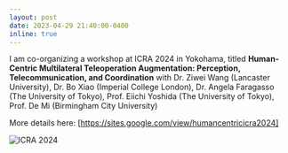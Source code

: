 ```yaml
---
layout: post
date: 2023-04-29 21:40:00-0400
inline: true
---
```


I am co-organizing a workshop at ICRA 2024 in Yokohama, titled **Human-Centric Multilateral Teleoperation Augmentation: Perception, Telecommunication, and Coordination**
with Dr. Ziwei Wang (Lancaster University), Dr. Bo Xiao (Imperial College London), Dr. Angela Faragasso (The University of Tokyo), Prof. Eiichi Yoshida (The University of Tokyo), Prof. De Mi (Birmingham City University)

More details here: [https://sites.google.com/view/humancentricicra2024]

![ICRA 2024](https://lh5.googleusercontent.com/ONWlvVG7IujBsplPl_YO7htR-HN_WKHv0c0m6VXk2BNJ98CFV9f6cayUds0wncCZKv1qaLKkueKcTxQYHFkjM1Q=w16383)
